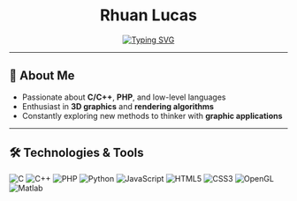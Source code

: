 # <div align="center"> Rhuan Lucas </div>

<div align="center">
  <a href="https://git.io/typing-svg"><img src="https://readme-typing-svg.herokuapp.com?font=Fira+Code&duration=3000&pause=1000&color=58A6FF&center=true&vCenter=true&width=600&lines=Software+Engineer;Backend+Specialist;Graphics+Programming+Enthusiast;Low-Level+Systems+Explorer;Performance+Engineering+Advocate" alt="Typing SVG" /></a>
</div>

---
## 📖 About Me
- Passionate about **C/C++**, **PHP**, and low-level languages
- Enthusiast in **3D graphics** and **rendering algorithms**
- Constantly exploring new methods to thinker with **graphic applications**
---
## 🛠️ Technologies & Tools
![C](https://img.shields.io/badge/-C-A8B9CC?logo=c&logoColor=black&style=flat)
![C++](https://img.shields.io/badge/-C++-00599C?logo=cplusplus&logoColor=white&style=flat)
![PHP](https://img.shields.io/badge/-PHP-777BB4?logo=php&logoColor=white&style=flat)
![Python](https://img.shields.io/badge/-Python-3776AB?logo=python&logoColor=white&style=flat)
![JavaScript](https://img.shields.io/badge/-JavaScript-F7DF1E?logo=javascript&logoColor=black&style=flat)
![HTML5](https://img.shields.io/badge/-HTML5-E34F26?logo=html5&logoColor=white&style=flat)
![CSS3](https://img.shields.io/badge/-CSS3-1572B6?logo=css3&logoColor=white&style=flat)
![OpenGL](https://img.shields.io/badge/-OpenGL-5586A4?logo=opengl&logoColor=white&style=flat)
![Matlab](https://img.shields.io/badge/-MATLAB-0076A8?logo=mathworks&logoColor=white&style=flat)
